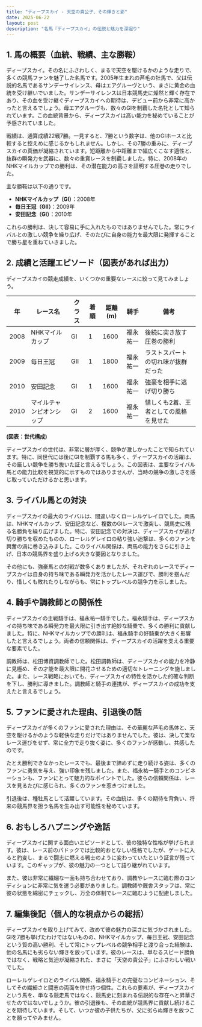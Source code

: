 ```yaml
---
title: "ディープスカイ - 天空の貴公子、その輝きと影"
date: 2025-06-22
layout: post
description: "名馬『ディープスカイ』の伝説と魅力を深堀り"
---
```


## 1. 馬の概要（血統、戦績、主な勝鞍）

ディープスカイ。その名にふさわしく、まるで天空を駆けるかのような走りで、多くの競馬ファンを魅了した名馬です。2005年生まれの芦毛の牡馬で、父は伝説的名馬であるサンデーサイレンス、母はエアグルーヴという、まさに黄金の血統を受け継いでいました。サンデーサイレンスは日本競馬史に燦然と輝く存在であり、その血を受け継ぐディープスカイへの期待は、デビュー前から非常に高かったと言えるでしょう。母エアグルーヴも、数々のGIを制覇した名牝として知られています。この血統背景から、ディープスカイは高い能力を秘めていることが予感されていました。

戦績は、通算成績22戦7勝。一見すると、7勝という数字は、他のGIホースと比較すると控えめに感じるかもしれません。しかし、その7勝の重みに、ディープスカイの真価が凝縮されています。短距離から中距離まで幅広くこなす適性と、抜群の瞬発力を武器に、数々の重賞レースを制覇しました。特に、2008年のNHKマイルカップでの勝利は、その潜在能力の高さを証明する圧巻の走りでした。

主な勝鞍は以下の通りです。

* **NHKマイルカップ（GI）**：2008年
* **毎日王冠（GII）**：2009年
* **安田記念（GI）**：2010年

これらの勝利は、決して容易に手に入れたものではありませんでした。常にライバルとの激しい競争を繰り広げ、そのたびに自身の能力を最大限に発揮することで勝ち星を重ねていきました。


## 2. 成績と活躍エピソード（図表があれば出力）

ディープスカイの競走成績を、いくつかの重要なレースに絞って見てみましょう。

| 年 | レース名          | クラス | 着順 | 距離(m) | 騎手      | 備考                                  |
|---|-----------------|-------|------|---------|-----------|--------------------------------------|
| 2008 | NHKマイルカップ | GI    | 1    | 1600     | 福永祐一    | 後続に突き放す圧巻の勝利             |
| 2009 | 毎日王冠         | GII   | 1    | 1800     | 福永祐一    | ラストスパートの切れ味が抜群だった |
| 2010 | 安田記念         | GI    | 1    | 1600     | 福永祐一    | 強豪を相手に逃げ切り勝ち             |
| 2010 | マイルチャンピオンシップ | GI    | 2    | 1600     | 福永祐一    | 惜しくも2着、王者としての風格を見せた |


**(図表：世代構成)**

ディープスカイの世代は、非常に層が厚く、競争が激しかったことで知られています。特に、同世代には後にGIを制覇する馬も多く、ディープスカイの活躍は、その厳しい競争を勝ち抜いた証と言えるでしょう。この図表は、主要なライバル馬との能力比較を視覚的に示すものではありませんが、当時の競争の激しさを感じ取っていただけるかと思います。


## 3. ライバル馬との対決

ディープスカイの最大のライバルは、間違いなくローレルゲレイロでした。両馬は、NHKマイルカップ、安田記念など、複数のGIレースで激突し、競馬史に残る名勝負を繰り広げました。特に、安田記念での対決は、ディープスカイが逃げ切り勝ちを収めたものの、ローレルゲレイロの粘り強い追撃は、多くのファンを興奮の渦に巻き込みました。このライバル関係は、両馬の能力をさらに引き上げ、日本の競馬界を盛り上げる大きな要因となりました。

その他にも、強豪馬との対戦が数多くありましたが、それぞれのレースでディープスカイは自身の持ち味である瞬発力を活かしたレース運びで、勝利を掴んだり、惜しくも敗れたりしながらも、常にトップレベルの競争力を示しました。


## 4. 騎手や調教師との関係性

ディープスカイの主戦騎手は、福永祐一騎手でした。福永騎手は、ディープスカイの持ち味である瞬発力を最大限に引き出す絶妙な騎乗で、多くの勝利に貢献しました。特に、NHKマイルカップでの勝利は、福永騎手の好騎乗が大きく影響したと言えるでしょう。両者の信頼関係は、ディープスカイの活躍を支える重要な要素でした。

調教師は、松田博資調教師でした。松田調教師は、ディープスカイの能力を冷静に見極め、その才能を最大限に開花させるための適切なトレーニングを施しました。また、レース戦略においても、ディープスカイの特性を活かした的確な判断を下し、勝利に導きました。調教師と騎手の連携が、ディープスカイの成功を支えたと言えるでしょう。


## 5. ファンに愛された理由、引退後の話

ディープスカイが多くのファンに愛された理由は、その華麗な芦毛の馬体と、天空を駆けるかのような軽快な走りだけではありませんでした。彼は、決して楽なレース運びをせず、常に全力で走り抜く姿に、多くのファンが感動し、共感したのです。

たとえ勝利できなかったレースでも、最後まで諦めずに走り続ける姿は、多くのファンに勇気を与え、強い印象を残しました。また、福永祐一騎手とのコンビネーションも、ファンにとって魅力的なポイントでした。彼らの信頼関係は、レースを見るたびに感じられ、多くのファンを惹きつけました。

引退後は、種牡馬として活躍しています。その血統は、多くの期待を背負い、将来の競馬界を担う名馬を生み出す可能性を秘めています。


## 6. おもしろハプニングや逸話

ディープスカイに関する面白いエピソードとして、彼の独特な性格が挙げられます。彼は、レース前のパドックでは比較的おとなしい性格でしたが、ゲートに入ると豹変し、まるで闘志に燃える戦士のように変わっていたという証言が残っています。このギャップが、彼の魅力の一つとして語り継がれています。

また、彼は非常に繊細な一面も持ち合わせており、調教やレースに臨む際のコンディションに非常に気を遣う必要がありました。調教師や厩舎スタッフは、常に彼の状態を綿密にチェックし、万全の体制でレースに臨むように配慮しました。


## 7. 編集後記（個人的な視点からの総括）

ディープスカイを取り上げてみて、改めて彼の魅力の深さに気づかされました。GIを7勝も挙げたわけではないものの、NHKマイルカップ、毎日王冠、安田記念という質の高い勝利、そして常にトップレベルの競争相手と渡り合った経験は、他の名馬にも劣らない輝きを放っています。彼のレースは、単なるスピード勝負ではなく、戦略と気迫が凝縮された、まさに「天空の貴公子」にふさわしい戦いでした。

ローレルゲレイロとのライバル関係、福永騎手との完璧なコンビネーション、そしてその繊細さと闘志の両面を併せ持つ個性。これらの要素が、ディープスカイという馬を、単なる競走馬ではなく、競馬史に刻まれる伝説的な存在へと昇華させたのではないでしょうか。彼の引退後も、その血統が競馬界に貢献し続けることを期待しています。そして、いつか彼の子供たちが、父に劣らぬ輝きを放つことを願ってやみません。
